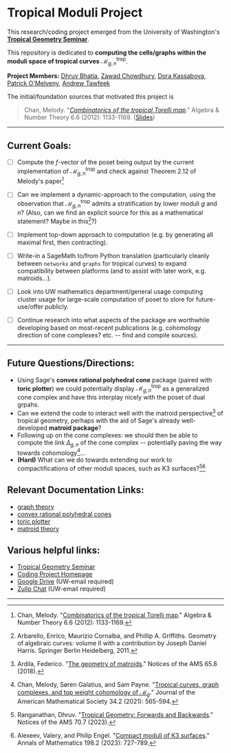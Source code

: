 # Tropical Moduli Project
This research/coding project emerged from the University of Washington's [**Tropical Geometry Seminar**](https://www.atawfeek.com/moduli).

This repository is dedicated to **computing the cells/graphs within the moduli space of tropical curves** $\mathcal{M}_{g,n}^\text{trop}$. 



**Project Members:** [Dhruv Bhatia](https://math.washington.edu/people/dhruv-bhatia), [Zawad Chowdhury](https://math.washington.edu/people/zawad-chowdhury), [Dora Kassabova](https://math.washington.edu/people/dora-kassabova), [Patrick O'Melveny](https://pvomelveny.com/), [Andrew Tawfeek](https://www.atawfeek.com/)

The initial/foundation sources that motivated this project is

> Chan, Melody. "[_Combinatorics of the tropical Torelli map_](https://arxiv.org/pdf/1012.4539)." Algebra & Number Theory 6.6 (2012): 1133-1169. ([Slides](https://www.math.brown.edu/mchan2/torellimap_slides.pdf))

---

## Current Goals:
- [ ] Compute the $f$-vector of the poset being output by the current implementation of $\mathcal{M}_{g,n}^\text{trop}$ and check against Theorem 2.12 of Melody's paper[^5]
- [ ] Can we implement a dynamic-approach to the computation, using the observation that $\mathcal{M}_{g,n}^\text{trop}$ admits a stratification by lower moduli $g$ and $n$? (Also, can we find an explicit source for this as a mathematical statement? Maybe in this[^6]?)
- [ ] Implement top-down approach to computation (e.g. by generating all maximal first, then contracting).
- [ ] Write-in a SageMath to/from Python translation (particularly cleanly between `networkx` and `graphs` for tropical curves) to expand compatibility between platforms (and to assist with later work, e.g. matroids...).
- [ ] Look into UW mathematics department/general usage computing cluster usage for large-scale computation of poset to store for future-use/offer publicly.
- [ ] Continue research into what aspects of the package are worthwhile developing based on most-recent publications (e.g. cohomology direction of cone complexes? etc. -- find and compile sources).


---

## Future Questions/Directions:
- Using Sage's **convex rational polyhedral cone** package (paired with **toric plotter**) we could potentially display $\mathcal{M}_{g,n}^\text{trop}$ as a generalized cone complex and have this interplay nicely with the poset of dual grpahs.
- Can we extend the code to interact well with the matroid perspective[^4] of tropical geometry, perhaps with the aid of Sage's already well-developed **matroid package**?
- Following up on the cone complexes: we should then be able to compute the _link_ $\Delta_{g,n}$ of the cone complex -- potentially paving the way towards cohomology[^3]...
- **(Hard)** What can we do towards extending our work to compactifications of other moduli spaces, such as K3 surfaces?[^1][^2]


[^1]: Ranganathan, Dhruv. "[Tropical Geometry: Forwards and Backwards](https://www.ams.org/notices/202307/rnoti-p1048.pdf)." Notices of the AMS 70.7 (2023).
[^2]: Alexeev, Valery, and Philip Engel. "[Compact moduli of K3 surfaces](https://arxiv.org/pdf/2101.12186)." Annals of Mathematics 198.2 (2023): 727-789.
[^3]: Chan, Melody, Søren Galatius, and Sam Payne. "[Tropical curves, graph complexes, and top weight cohomology of $\mathcal{M}_g$](https://arxiv.org/pdf/1805.10186
)." Journal of the American Mathematical Society 34.2 (2021): 565-594.
[^4]: Ardila, Federico. "[The geometry of matroids](https://www.ams.org/journals/notices/201808/rnoti-p902.pdf)." Notices of the AMS 65.8 (2018).
[^5]: Chan, Melody. "[Combinatorics of the tropical Torelli map](https://arxiv.org/pdf/1012.4539)." Algebra & Number Theory 6.6 (2012): 1133-1169.
[^6]: Arbarello, Enrico, Maurizio Cornalba, and Phillip A. Griffiths. Geometry of algebraic curves: volume II with a contribution by Joseph Daniel Harris. Springer Berlin Heidelberg, 2011.

## Relevant Documentation Links:
- [graph theory](https://doc.sagemath.org/html/en/reference/graphs/index.html)
- [convex rational polyhedral cones](https://doc.sagemath.org/html/en/reference/discrete_geometry/sage/geometry/cone.html#sage.geometry.cone.Cone)
- [toric plotter](https://doc.sagemath.org/html/en/reference/discrete_geometry/sage/geometry/toric_plotter.html)
- [matroid theory](https://doc.sagemath.org/html/en/reference/matroids/index.html)


## Various helpful links:
- [Tropical Geometry Seminar](https://www.atawfeek.com/moduli)
- [Coding Project Homepage](https://www.atawfeek.com/coding-project)
- [Google Drive](https://drive.google.com/drive/folders/1hSjcd7dVly7yk6G-xA1ltIPTIa-PhVPd?usp=sharing) (UW-email required)
- [Zulip Chat](https://uwtropgeo.zulipchat.com/) (UW-email required)

---

